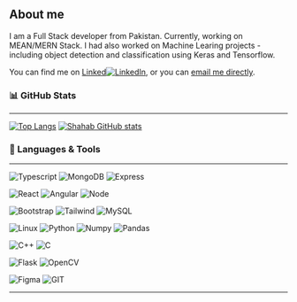 ## About me
I am a Full Stack developer from Pakistan. Currently, working on MEAN/MERN Stack. I had also worked on Machine Learing projects - including object detection and classification using Keras and Tensorflow.

You can find me on [Linked](https://www.linkedin.com/in/shahab-bangash/)[![LinkedIn][1.1]][1], or you can [email me directly](shahabbng1999@gmail.com).

### 📊 GitHub Stats
***
[![Top Langs](https://github-readme-stats.vercel.app/api/top-langs/?username=ShahabBngsh)](https://github.com/ShahabBngsh/github-readme-stats&count_private=true) [![Shahab GitHub stats](https://github-readme-stats.vercel.app/api?username=ShahabBngsh&count_private=true&hide=issues,contribs,stars&show_icons=true)](https://github.com/ShahabBngsh/github-readme-stats)

### 🔧 Languages & Tools
***
![Typescript](https://img.shields.io/badge/Typescript-informational?style=flat&logo=typescript&logoColor=white)
![MongoDB](https://img.shields.io/badge/MongoDB-informational?style=flat&logo=mongodb&logoColor=white)
![Express](https://img.shields.io/badge/Express-informational?style=flat&logo=express&logoColor=white)

![React](https://img.shields.io/badge/-ReactJs-61DAFB?logo=react&logoColor=white&style=flat)
![Angular](https://img.shields.io/badge/Angular-informational?style=flat&logo=angular&logoColor=white)
![Node](https://img.shields.io/badge/Node-informational?style=flate&logo=node.js&logoColor=white)

![Bootstrap](https://img.shields.io/badge/Bootstrap-informational?style=flat&logo=bootstrap&logoColor=white)
![Tailwind](https://img.shields.io/badge/TailwindCSS-informational?style=flat&logo=tailwind-css&logoColor=white)
![MySQL](https://img.shields.io/badge/MySQL-informational?style=flat&logo=mysql&logoColor=white)

![Linux](https://img.shields.io/badge/OS-Linux-informational?style=flat&logo=linux&logoColor=white)
![Python](https://img.shields.io/badge/Python-informational?style=flat&logo=python&logoColor=white)
![Numpy](https://img.shields.io/badge/ML-Numpy-informational?style=flat&logo=numpy&logoColor=white)
![Pandas](https://img.shields.io/badge/ML-Pandas-informational?style=flat&logo=pandas&logoColor=white)

![C++](https://img.shields.io/badge/C++-informational?style=flat&logo=cpp&logoColor=white)
![C](https://img.shields.io/badge/C-informational?style=flat&logo=c&logoColor=white)

![Flask](https://img.shields.io/badge/Flask-informational?style=flat&logo=flask&logoColor=white)
![OpenCV](https://img.shields.io/badge/Library-OpenCV-informational?style=flat&logo=opencv&logoColor=white)

![Figma](https://img.shields.io/badge/Design-Figma-informational?style=flat&logo=figma&logoColor=white)
![GIT](https://img.shields.io/badge/VersionControl-GIT-informational?style=flate&logo=git&logoColor=white)

---

<!-- Icons -->

[1.1]: https://raw.githubusercontent.com/MartinHeinz/MartinHeinz/master/linkedin-3-16.png (LinkedIn icon without padding)


<!-- Links to your social media accounts -->

[1]: https://www.linkedin.com/in/shahab-bangash/

